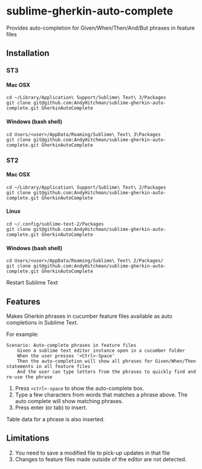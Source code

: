 sublime-gherkin-auto-complete
=============================

Provides auto-completion for Given/When/Then/And/But phrases in feature files

Installation
------------
### ST3

#### Mac OSX

    cd ~/Library/Application\ Support/Sublime\ Text\ 3/Packages
    git clone git@github.com:AndyHitchman/sublime-gherkin-auto-complete.git GherkinAutoComplete

#### Windows (bash shell)

    cd Users/<user>/AppData/Roaming/Sublime\ Text\ 3\Packages
    git clone git@github.com:AndyHitchman/sublime-gherkin-auto-complete.git GherkinAutoComplete


### ST2
#### Mac OSX

    cd ~/Library/Application\ Support/Sublime\ Text\ 2/Packages
    git clone git@github.com:AndyHitchman/sublime-gherkin-auto-complete.git GherkinAutoComplete

#### Linux

    cd ~/.config/sublime-text-2/Packages
    git clone git@github.com:AndyHitchman/sublime-gherkin-auto-complete.git GherkinAutoComplete

#### Windows (bash shell)

    cd Users/<user>/AppData/Roaming/Sublime\ Text\ 2/Packages/
    git clone git@github.com:AndyHitchman/sublime-gherkin-auto-complete.git GherkinAutoComplete

Restart Sublime Text 

Features
--------
Makes Gherkin phrases in cucumber feature files available as auto completions in Sublime Text.

For example:

    Scenario: Auto-complete phrases in feature files
        Given a sublime text editor instance open in a cucumber folder
        When the user presses '<Ctrl>-Space'
        Then the auto-completion will show all phrases for Given/When/Then statements in all feature files
        And the user can type letters from the phrases to quickly find and re-use the phrase

1. Press `<ctrl>-space` to show the auto-complete box.
2. Type a few characters from words that matches a phrase above. The auto complete will show matching phrases.
3. Press enter (or tab) to insert. 

Table data for a phrase is also inserted.

Limitations
-----------
2. You need to save a modified file to pick-up updates in that file
3. Changes to feature files made outside of the editor are not detected.
